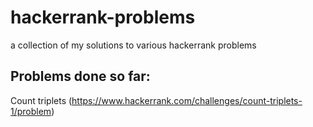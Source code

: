 # hackerrank-problems
a collection of my solutions to various hackerrank problems

## Problems done so far:
Count triplets (https://www.hackerrank.com/challenges/count-triplets-1/problem)
